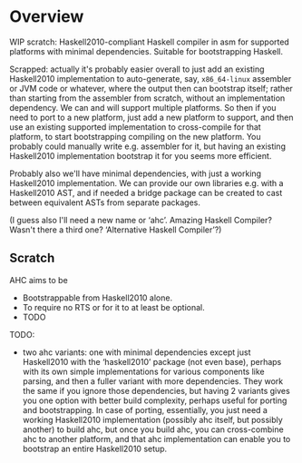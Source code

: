 # Overview

WIP scratch: Haskell2010-compliant Haskell compiler in asm for supported
platforms with minimal dependencies.  Suitable for bootstrapping Haskell.

Scrapped: actually it's probably easier overall to just add an existing
Haskell2010 implementation to auto-generate, say, `x86_64-linux` assembler or
JVM code or whatever, where the output then can bootstrap  itself; rather than
starting from the assembler from scratch, without an implementation dependency.
We can and will support multiple platforms.  So then if you need to port to a
new platform, just add a new platform to support, and then use an existing
supported implementation to cross-compile for that platform, to start
bootstrapping compiling on the new platform.  You probably could manually write
e.g. assembler for it, but having an existing Haskell2010 implementation
bootstrap it for you seems more efficient.

Probably also we'll have minimal dependencies, with just a working Haskell2010
implementation.  We can provide our own libraries e.g. with a Haskell2010 AST,
and if needed a bridge package can be created to cast between equivalent ASTs
from separate packages.

(I guess also I'll need a new name or ‘ahc’.  Amazing Haskell Compiler?  Wasn't
there a third one?  ‘Alternative Haskell Compiler’?)

## Scratch

AHC aims to be
- Bootstrappable from Haskell2010 alone.
- To require no RTS or for it to at least be optional.
- TODO

TODO:
- two ahc variants: one with minimal dependencies except just Haskell2010 with
  the ‘haskell2010’ package (not even base), perhaps with its own simple
  implementations for various components like parsing, and then a fuller
  variant with more dependencies.   They work the same if you ignore those
  dependencies, but having 2 variants gives you one option with better build
  complexity, perhaps useful for porting and bootstrapping.  In case of
  porting, essentially, you just need a working Haskell2010 implementation
  (possibly ahc itself, but possibly another) to build ahc, but once you build
  ahc, you can cross-combine ahc to another platform, and that ahc
  implementation can enable you to bootstrap an entire Haskell2010 setup.
